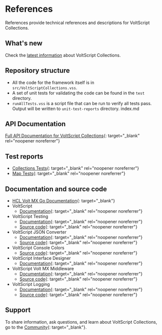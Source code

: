 # References

References provide technical references and descriptions for VoltScript Collections.

## What's new

Check the [latest information](whatsnew.md) about VoltScript Collections.

## Repository structure

- All the code for the framework itself is in `src/VoltScriptCollections.vss`.
- A set of unit tests for validating the code can be found in the `test` directory.
- `runAllTests.vss` is a script file that can be run to verify all tests pass. Output will be written to `unit-test-reports` directory.
index.md

## API Documentation

[Full API Documentation for VoltScript Collections](./apidoc/index.html){: target="_blank" rel="noopener noreferrer"}

## Test reports

- [Collections Tests](./testreports/TestCollections/index.html){: target="_blank" rel="noopener noreferrer"}
- [Map Tests](./testreports/TestMaps/index.html){: target="_blank" rel="noopener noreferrer"}

## Documentation and source code

- [HCL Volt MX Go Documentation](https://opensource.hcltechsw.com/voltmxgo-documentation/index.html){: target="_blank"}
- VoltScript
    - [Documentation](https://help.hcltechsw.com/docs/voltscript/early-access/index.html){: target="_blank" rel="noopener noreferrer"}
- VoltScript Testing
    - [Documentation](https://opensource.hcltechsw.com/voltscript-testing){: target="_blank" rel="noopener noreferrer"}
    - [Source code](https://github.com/HCL-TECH-SOFTWARE/voltscript-testing){: target="_blank" rel="noopener noreferrer"}
- VoltScript JSON Converter
    - [Documentation](https://opensource.hcltechsw.com/voltscript-json-converter){: target="_blank" rel="noopener noreferrer"}
    - [Source code](https://github.com/HCL-TECH-SOFTWARE/voltscript-json-converter){: target="_blank" rel="noopener noreferrer"}
- VoltScript Console Colors
    - [Source code](https://github.com/HCL-TECH-SOFTWARE/voltscript-console-colors){: target="_blank" rel="noopener noreferrer"}
- VoltScript Interface Designer
    - [Documentation](https://opensource.hcltechsw.com/voltscript-interface-designer){: target="_blank" rel="noopener noreferrer"}
- VoltScript Volt MX Middleware
    - [Documentation](https://opensource.hcltechsw.com/voltscript-voltmx-middleware){: target="_blank" rel="noopener noreferrer"}
    - [Source code](https://github.com/HCL-TECH-SOFTWARE/voltscript-voltmx-middleware){: target="_blank" rel="noopener noreferrer"}
- VoltScript Logging
    - [Documentation](https://opensource.hcltechsw.com/voltscript-logging){: target="_blank" rel="noopener noreferrer"}
    - [Source code](https://github.com/HCL-TECH-SOFTWARE/voltscript-logging){: target="_blank" rel="noopener noreferrer"}

## Support

To share information, ask questions, and learn about VoltScript Collections, go to the [Community](https://support.hcltechsw.com/community?id=community_forum&sys_id=999cdacbdb82ed9055f38d6d13961961){: target="_blank"}.
